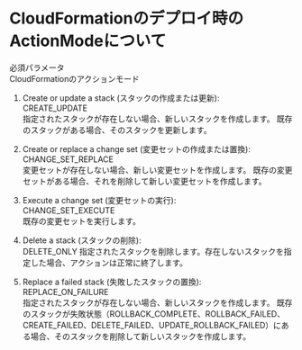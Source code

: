 # CloudFormationのデプロイ時のActionModeについて

必須パラメータ		
CloudFormationのアクションモード		
1. Create or update a stack (スタックの作成または更新):		
    CREATE_UPDATE	
        指定されたスタックが存在しない場合、新しいスタックを作成します。
        既存のスタックがある場合、そのスタックを更新します。
        
2. Create or replace a change set (変更セットの作成または置換):		
    CHANGE_SET_REPLACE	
        変更セットが存在しない場合、新しい変更セットを作成します。
        既存の変更セットがある場合、それを削除して新しい変更セットを作成します。
        
3. Execute a change set (変更セットの実行):		
    CHANGE_SET_EXECUTE	
        既存の変更セットを実行します。
        
4. Delete a stack (スタックの削除):		
    DELETE_ONLY	
        指定されたスタックを削除します。存在しないスタックを指定した場合、アクションは正常に終了します。
        
5. Replace a failed stack (失敗したスタックの置換):		
    REPLACE_ON_FAILURE	
        指定されたスタックが存在しない場合、新しいスタックを作成します。
        既存のスタックが失敗状態（ROLLBACK_COMPLETE、ROLLBACK_FAILED、CREATE_FAILED、DELETE_FAILED、UPDATE_ROLLBACK_FAILED）にある場合、そのスタックを削除して新しいスタックを作成します。
        
